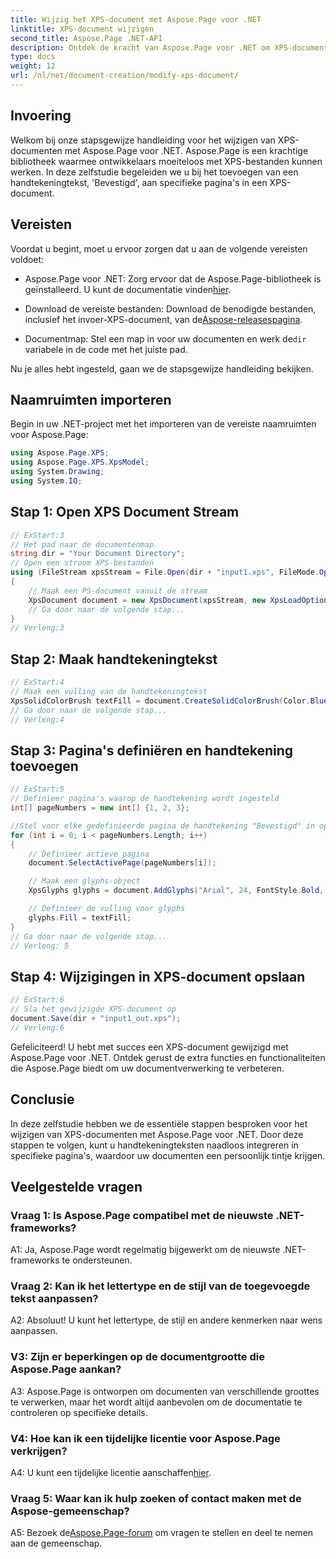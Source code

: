 ```yaml
---
title: Wijzig het XPS-document met Aspose.Page voor .NET
linktitle: XPS-document wijzigen
second_title: Aspose.Page .NET-API
description: Ontdek de kracht van Aspose.Page voor .NET om XPS-documenten moeiteloos aan te passen. Volg onze stapsgewijze handleiding, verbeter uw documentverwerking en voeg gepersonaliseerde handtekeningteksten toe.
type: docs
weight: 12
url: /nl/net/document-creation/modify-xps-document/
---
```

## Invoering

Welkom bij onze stapsgewijze handleiding voor het wijzigen van XPS-documenten met Aspose.Page voor .NET. Aspose.Page is een krachtige bibliotheek waarmee ontwikkelaars moeiteloos met XPS-bestanden kunnen werken. In deze zelfstudie begeleiden we u bij het toevoegen van een handtekeningtekst, 'Bevestigd', aan specifieke pagina's in een XPS-document.

## Vereisten

Voordat u begint, moet u ervoor zorgen dat u aan de volgende vereisten voldoet:

- Aspose.Page voor .NET: Zorg ervoor dat de Aspose.Page-bibliotheek is geïnstalleerd. U kunt de documentatie vinden[hier](https://reference.aspose.com/page/net/).

-  Download de vereiste bestanden: Download de benodigde bestanden, inclusief het invoer-XPS-document, van de[Aspose-releasespagina](https://releases.aspose.com/page/net/).

-  Documentmap: Stel een map in voor uw documenten en werk de`dir` variabele in de code met het juiste pad.

Nu je alles hebt ingesteld, gaan we de stapsgewijze handleiding bekijken.

## Naamruimten importeren

Begin in uw .NET-project met het importeren van de vereiste naamruimten voor Aspose.Page:

```csharp
using Aspose.Page.XPS;
using Aspose.Page.XPS.XpsModel;
using System.Drawing;
using System.IO;
```

## Stap 1: Open XPS Document Stream

```csharp
// ExStart:3
// Het pad naar de documentenmap.
string dir = "Your Document Directory";
// Open een stroom XPS-bestanden
using (FileStream xpsStream = File.Open(dir + "input1.xps", FileMode.Open, FileAccess.Read))
{
    // Maak een PS-document vanuit de stream
    XpsDocument document = new XpsDocument(xpsStream, new XpsLoadOptions());
    // Ga door naar de volgende stap...
}
// Verleng:3
```

## Stap 2: Maak handtekeningtekst

```csharp
// ExStart:4
// Maak een vulling van de handtekeningtekst
XpsSolidColorBrush textFill = document.CreateSolidColorBrush(Color.BlueViolet);
// Ga door naar de volgende stap...
// Verleng:4
```

## Stap 3: Pagina's definiëren en handtekening toevoegen

```csharp
// ExStart:5
// Definieer pagina's waarop de handtekening wordt ingesteld
int[] pageNumbers = new int[] {1, 2, 3};

//Stel voor elke gedefinieerde pagina de handtekening "Bevestigd" in op de coördinaten x=650 en y=950
for (int i = 0; i < pageNumbers.Length; i++)
{
    // Definieer actieve pagina
    document.SelectActivePage(pageNumbers[i]);

    // Maak een glyphs-object
    XpsGlyphs glyphs = document.AddGlyphs("Arial", 24, FontStyle.Bold, 650, 900, "Confirmed");

    // Definieer de vulling voor glyphs
    glyphs.Fill = textFill;
}
// Ga door naar de volgende stap...
// Verleng: 5
```

## Stap 4: Wijzigingen in XPS-document opslaan

```csharp
// ExStart:6
// Sla het gewijzigde XPS-document op
document.Save(dir + "input1_out.xps");
// Verleng:6
```

Gefeliciteerd! U hebt met succes een XPS-document gewijzigd met Aspose.Page voor .NET. Ontdek gerust de extra functies en functionaliteiten die Aspose.Page biedt om uw documentverwerking te verbeteren.

## Conclusie

In deze zelfstudie hebben we de essentiële stappen besproken voor het wijzigen van XPS-documenten met Aspose.Page voor .NET. Door deze stappen te volgen, kunt u handtekeningteksten naadloos integreren in specifieke pagina's, waardoor uw documenten een persoonlijk tintje krijgen.

## Veelgestelde vragen

### Vraag 1: Is Aspose.Page compatibel met de nieuwste .NET-frameworks?

A1: Ja, Aspose.Page wordt regelmatig bijgewerkt om de nieuwste .NET-frameworks te ondersteunen.

### Vraag 2: Kan ik het lettertype en de stijl van de toegevoegde tekst aanpassen?

A2: Absoluut! U kunt het lettertype, de stijl en andere kenmerken naar wens aanpassen.

### V3: Zijn er beperkingen op de documentgrootte die Aspose.Page aankan?

A3: Aspose.Page is ontworpen om documenten van verschillende groottes te verwerken, maar het wordt altijd aanbevolen om de documentatie te controleren op specifieke details.

### V4: Hoe kan ik een tijdelijke licentie voor Aspose.Page verkrijgen?

 A4: U kunt een tijdelijke licentie aanschaffen[hier](https://purchase.aspose.com/temporary-license/).

### Vraag 5: Waar kan ik hulp zoeken of contact maken met de Aspose-gemeenschap?

 A5: Bezoek de[Aspose.Page-forum](https://forum.aspose.com/c/page/39) om vragen te stellen en deel te nemen aan de gemeenschap.